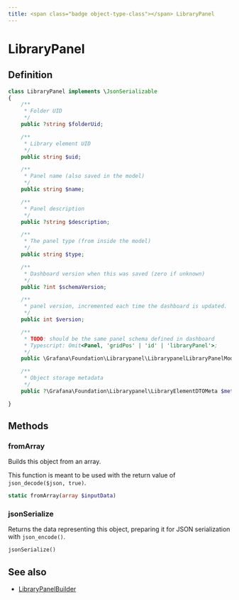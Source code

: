 ```yaml
---
title: <span class="badge object-type-class"></span> LibraryPanel
---
```

# <span class="badge object-type-class"></span> LibraryPanel

## Definition

```php
class LibraryPanel implements \JsonSerializable
{
    /**
     * Folder UID
     */
    public ?string $folderUid;

    /**
     * Library element UID
     */
    public string $uid;

    /**
     * Panel name (also saved in the model)
     */
    public string $name;

    /**
     * Panel description
     */
    public ?string $description;

    /**
     * The panel type (from inside the model)
     */
    public string $type;

    /**
     * Dashboard version when this was saved (zero if unknown)
     */
    public ?int $schemaVersion;

    /**
     * panel version, incremented each time the dashboard is updated.
     */
    public int $version;

    /**
     * TODO: should be the same panel schema defined in dashboard
     * Typescript: Omit<Panel, 'gridPos' | 'id' | 'libraryPanel'>;
     */
    public \Grafana\Foundation\Librarypanel\LibrarypanelLibraryPanelModel $model;

    /**
     * Object storage metadata
     */
    public ?\Grafana\Foundation\Librarypanel\LibraryElementDTOMeta $meta;

}
```
## Methods

### <span class="badge object-method"></span> fromArray

Builds this object from an array.

This function is meant to be used with the return value of `json_decode($json, true)`.

```php
static fromArray(array $inputData)
```

### <span class="badge object-method"></span> jsonSerialize

Returns the data representing this object, preparing it for JSON serialization with `json_encode()`.

```php
jsonSerialize()
```

## See also

 * <span class="badge builder"></span> [LibraryPanelBuilder](./builder-LibraryPanelBuilder.md)
